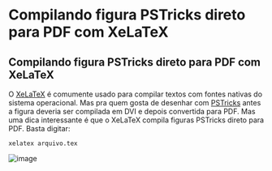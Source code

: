 Compilando figura PSTricks direto para PDF com XeLaTeX
======================================================

Compilando figura PSTricks direto para PDF com XeLaTeX
------------------------------------------------------


O [XeLaTeX] é comumente usado para compilar textos com fontes nativas do sistema operacional. Mas pra quem gosta de desenhar com [PSTricks] antes a figura deveria ser compilada em DVI e depois convertida para PDF.
Mas uma dica interessante é que o XeLaTeX compila figuras PSTricks direto para PDF.
Basta digitar:

```
xelatex arquivo.tex
```

![image](http://2.bp.blogspot.com/-T0DrrhqKTHI/T-pVceK0SbI/AAAAAAAAAZw/hZHTNrt5SSQ/s320/pstricks.png)




[XeLaTeX]:http://en.wikipedia.org/wiki/XeTeX

[PSTricks]:http://latexbr.blogspot.com.br/2010/06/desenhando-com-pstricks.html